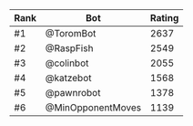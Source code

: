 Rank|Bot|Rating
---|---|---
#1|@ToromBot|2637
#2|@RaspFish|2549
#3|@colinbot|2055
#4|@katzebot|1568
#5|@pawnrobot|1378
#6|@MinOpponentMoves|1139
